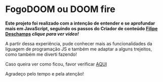 # FogoDOOM ou DOOM fire

**Este projeto foi realizado com a intenção de entender e se aprofundar mais em JavaScript, seguindo os passos do Criador de conteúdo [Filipe Deschamps](https://www.google.com/url?sa=t&rct=j&q=&esrc=s&source=web&cd=&cad=rja&uact=8&ved=2ahUKEwj65LCSq_3rAhXeG7kGHRGuBskQwqsBMAB6BAgKEAU&url=https%3A%2F%2Fwww.youtube.com%2Fwatch%3Fv%3Dfxm8cadCqbs&usg=AOvVaw0pCE3uVW8OCf5n2X_QfreT) _clique para ver vídeo!_**

A partir dessa experiência, pude conhecer mais as funcionalidades da liguagem de programação JS e também me adaptar a alguns trejeitos, como também me diverti fazendo!

Caso queira ver como ficou, favor verificar [AQUI]()

Agradeço pelo tempo e pela atenção!